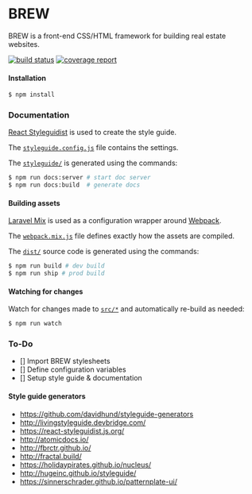 # BREW

BREW is a front-end CSS/HTML framework for building real estate websites.

[![build status](https://git.rewhosting.com/rew-core/brew/badges/master/build.svg)](https://git.rewhosting.com/rew-core/brew/commits/master)
[![coverage report](https://git.rewhosting.com/rew-core/brew/badges/master/coverage.svg)](https://git.rewhosting.com/rew-core/brew/commits/master)

#### Installation

```bash
$ npm install
```


### Documentation
[React Styleguidist](https://github.com/styleguidist/react-styleguidist) is used to create the style guide. 

The [`styleguide.config.js`](/styleguide.config.js) file contains the settings.

The [`styleguide/`](/styleguide) is generated using the commands:

```bash
$ npm run docs:server # start doc server
$ npm run docs:build  # generate docs
```

#### Building assets

[Laravel Mix](https://github.com/JeffreyWay/laravel-mix) is used as a configuration wrapper around [Webpack](https://github.com/webpack/webpack).

The [`webpack.mix.js`](/webpack.mix.js) file defines exactly how the assets are compiled.

The [`dist/`](/dist) source code is generated using the commands:

```bash
$ npm run build # dev build
$ npm run ship # prod build
```

#### Watching for changes
Watch for changes made to [`src/*`](/src) and automatically re-build as needed:

```bash
$ npm run watch
```

### To-Do
 - [] Import BREW stylesheets
 - [] Define configuration variables
 - [] Setup style guide & documentation

#### Style guide generators
 - https://github.com/davidhund/styleguide-generators
 - http://livingstyleguide.devbridge.com/
 - https://react-styleguidist.js.org/
 - http://atomicdocs.io/
 - http://fbrctr.github.io/
 - http://fractal.build/
 - https://holidaypirates.github.io/nucleus/
 - http://hugeinc.github.io/styleguide/
 - https://sinnerschrader.github.io/patternplate-ui/
